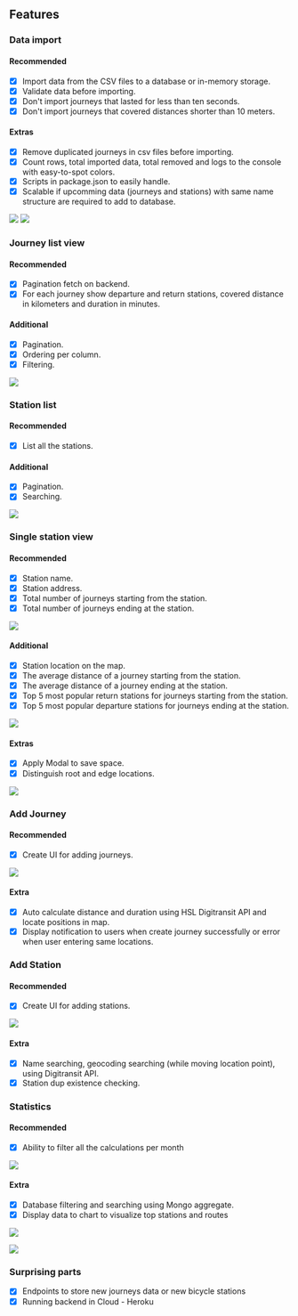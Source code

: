 ## Features

### Data import

#### Recommended

- [x] Import data from the CSV files to a database or in-memory storage.
- [x] Validate data before importing.
- [x] Don't import journeys that lasted for less than ten seconds.
- [x] Don't import journeys that covered distances shorter than 10 meters.

#### Extras

- [x] Remove duplicated journeys in csv files before importing.
- [x] Count rows, total imported data, total removed and logs to the console with easy-to-spot colors.
- [x] Scripts in package.json to easily handle.
- [x] Scalable if upcomming data (journeys and stations) with same name structure are required to add to database.

![](./images/stations-to-DB.png)
![](./images/journeys-to-DB.png)

### Journey list view

#### Recommended

- [x] Pagination fetch on backend.
- [x] For each journey show departure and return stations, covered distance in kilometers and duration in minutes.

#### Additional

- [x] Pagination.
- [x] Ordering per column.
- [x] Filtering.

![](./images/journey-view.png)

### Station list

#### Recommended

- [x] List all the stations.

#### Additional

- [x] Pagination.
- [x] Searching.

![](./images/station-view.png)

### Single station view

#### Recommended

- [x] Station name.
- [x] Station address.
- [x] Total number of journeys starting from the station.
- [x] Total number of journeys ending at the station.

![](./images/basic-info.png)

#### Additional

- [x] Station location on the map.
- [x] The average distance of a journey starting from the station.
- [x] The average distance of a journey ending at the station.
- [x] Top 5 most popular return stations for journeys starting from the station.
- [x] Top 5 most popular departure stations for journeys ending at the station.

![](./images/top5Destination.png)

#### Extras

- [x] Apply Modal to save space.
- [x] Distinguish root and edge locations.

![](./images/top5-departure.png)

### Add Journey

#### Recommended

- [x] Create UI for adding journeys.

![](./images/add-journey.png)

#### Extra

- [x] Auto calculate distance and duration using HSL Digitransit API and locate positions in map.
- [x] Display notification to users when create journey successfully or error when user entering same locations.

### Add Station

#### Recommended

- [x] Create UI for adding stations.

![](./images/add-station.png)

#### Extra

- [x] Name searching, geocoding searching (while moving location point), using Digitransit API.
- [x] Station dup existence checking.

### Statistics

#### Recommended

- [x] Ability to filter all the calculations per month

![](./images/statistic-basic.png)

#### Extra

- [x] Database filtering and searching using Mongo aggregate.
- [x] Display data to chart to visualize top stations and routes

![](./images/statistic-stations.png)

![](./images/statistic-routes.png)

### Surprising parts

- [x] Endpoints to store new journeys data or new bicycle stations
- [x] Running backend in Cloud - Heroku
